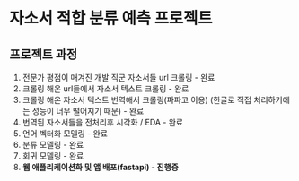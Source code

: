 # 자소서 적합 분류 예측 프로젝트

## 프로젝트 과정
1) 전문가 평점이 매겨진 개발 직군 자소서들 url 크롤링 - 완료
2) 크롤링 해온 url들에서 자소서 텍스트 크롤링 - 완료
3) 크롤링 해온 자소서 텍스트 번역해서 크롤링(파파고 이용) (한글로 직접 처리하기에는 성능이 너무 떨어지기 때문) - 완료
4) 번역된 자소서들을 전처리후 시각화 / EDA - 완료
5) 언어 벡터화 모델링 - 완료
6) 분류 모델링 - 완료
7) 회귀 모델링 - 완료
8) **웹 애플리케이션화 및 앱 배포(fastapi) - 진행중**
